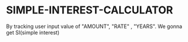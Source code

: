 # SIMPLE-INTEREST-CALCULATOR
By tracking user input value of "AMOUNT", "RATE" , "YEARS". We gonna get SI(simple interest)
